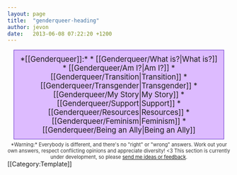```yaml
---
layout: page
title:  "genderqueer-heading"
author: jevon
date:   2013-06-08 07:22:20 +1200
---
```


<div class="genderqueer">*[[Genderqueer]]:*
* [[Genderqueer/What is?|What is?]]
* [[Genderqueer/Am I?|Am I?]]
* [[Genderqueer/Transition|Transition]]
* [[Genderqueer/Transgender|Transgender]]
* [[Genderqueer/My Story|My Story]]
* [[Genderqueer/Support|Support]]
* [[Genderqueer/Resources|Resources]]
* [[Genderqueer/Feminism|Feminism]]
* [[Genderqueer/Being an Ally|Being an Ally]]
</div>
<div class="genderqueer-warning">*Warning:* Everybody is different, and there's no "right" or "wrong" answers. Work out your own answers, respect conflicting opinions and appreciate diversity! &lt;3
This section is currently under development, so please <a href="mailto:support@jevon.org">send me ideas or feedback</a>.</div><style>.genderqueer { display: block; border: 1px solid #63c; background: #dbf; margin: 5px auto; padding: 10px; width: 90%; text-align: center; font-size: 120%; } .genderqueer ul { display: inline; list-style: none; margin: 0; padding: 0; } .genderqueer li { display: inline-block; margin: 0; padding: 0; white-space: nowrap; } .genderqueer a { color: #309; text-decoration: none; } .genderqueer a:hover { color: #206; text-decoration: underline; } .genderqueer li+li:before { content: '-'; padding-left: 5px; padding-right: 8px; } .genderqueer b { padding-right: 5px; } .genderqueer li b { padding-right: 0; } .genderqueer-warning { font-size: 80%; text-align: center; color: #333; }</style>[[Category:Template]]